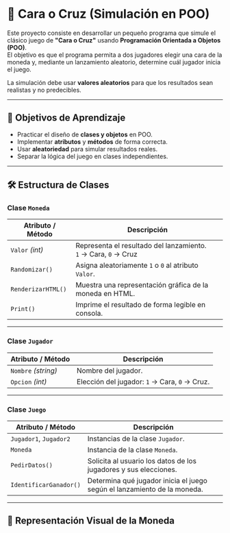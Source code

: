 # 🎲 Cara o Cruz (Simulación en POO)

Este proyecto consiste en desarrollar un pequeño programa que simule el clásico juego de **"Cara o Cruz"** usando **Programación Orientada a Objetos (POO)**.  
El objetivo es que el programa permita a dos jugadores elegir una cara de la moneda y, mediante un lanzamiento aleatorio, determine cuál jugador inicia el juego.  

La simulación debe usar **valores aleatorios** para que los resultados sean realistas y no predecibles.

---

## 🎯 Objetivos de Aprendizaje
- Practicar el diseño de **clases y objetos** en POO.
- Implementar **atributos** y **métodos** de forma correcta.
- Usar **aleatoriedad** para simular resultados reales.
- Separar la lógica del juego en clases independientes.

---

## 🛠️ Estructura de Clases

### **Clase `Moneda`**
| Atributo / Método | Descripción |
|-------------------|-------------|
| `Valor` *(int)* | Representa el resultado del lanzamiento. <br> `1` → Cara, `0` → Cruz |
| `Randomizar()` | Asigna aleatoriamente `1` o `0` al atributo `Valor`. |
| `RenderizarHTML()` | Muestra una representación gráfica de la moneda en HTML. |
| `Print()` | Imprime el resultado de forma legible en consola. |

---

### **Clase `Jugador`**
| Atributo / Método | Descripción |
|-------------------|-------------|
| `Nombre` *(string)* | Nombre del jugador. |
| `Opcion` *(int)* | Elección del jugador: `1` → Cara, `0` → Cruz. |

---

### **Clase `Juego`**
| Atributo / Método | Descripción |
|-------------------|-------------|
| `Jugador1`, `Jugador2` | Instancias de la clase `Jugador`. |
| `Moneda` | Instancia de la clase `Moneda`. |
| `PedirDatos()` | Solicita al usuario los datos de los jugadores y sus elecciones. |
| `IdentificarGanador()` | Determina qué jugador inicia el juego según el lanzamiento de la moneda. |

---

## 📜 Representación Visual de la Moneda

